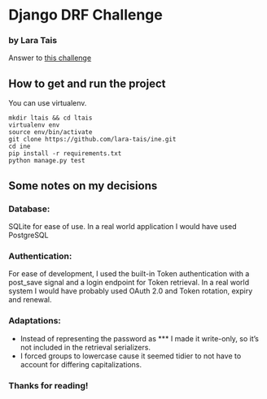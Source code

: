 # Django DRF Challenge
### by Lara Tais

Answer to [this challenge](https://gist.github.com/gsimoncini/0428bfd1b35a31eaa12d9750c826e34b)


## How to get and run the project

You can use virtualenv.

```
mkdir ltais && cd ltais
virtualenv env
source env/bin/activate
git clone https://github.com/lara-tais/ine.git
cd ine
pip install -r requirements.txt
python manage.py test
```

## Some notes on my decisions

### Database:
SQLite for ease of use. In a real world application I would have used PostgreSQL

### Authentication:
For ease of development, I used the built-in Token authentication with a post_save signal and a login endpoint for Token retrieval. 
In a real world system I would have probably used OAuth 2.0 and Token rotation, expiry and renewal. 

### Adaptations:
- Instead of representing the password as *** I made it write-only, so it’s not included in the retrieval serializers.
- I forced groups to lowercase cause it seemed tidier to not have to account for differing capitalizations.

### Thanks for reading!
